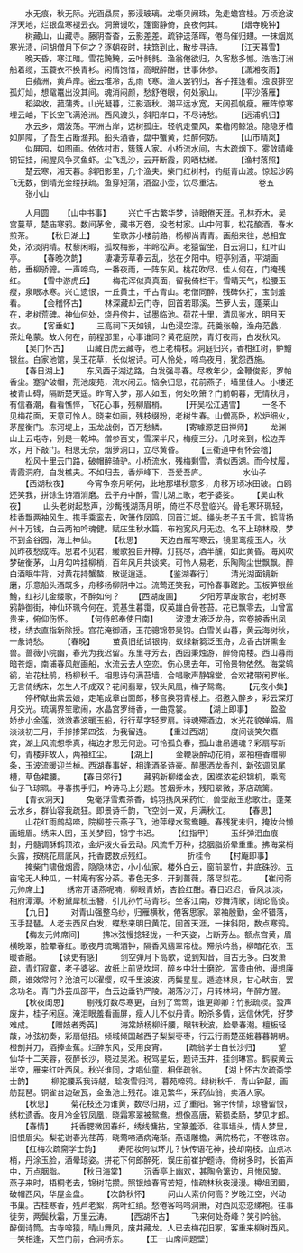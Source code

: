 <!-- { "loadSidebar": true } -->
　　水无痕，秋无际。光涵贔屃，影浸玻璃。龙嘶贝阙珠，兔走蟾宫桂。万顷沧波浮天地，烂银盘寒褪云衣。洞箫谩吹，篷窗静倚，良夜何其。
　　【烟寺晚钟】
　　树藏山，山藏寺。藤阴杳杳，云影差差。疏钟送落晖，倦鸟催归翅。一抹烟岚寒光渍，问胡僧月下何之？逐朝夜时，扶筇到此，散步寻诗。
　　【江天暮雪】
　　晚天昏，寒江暗。雪花黤黤，云叶毵毵。渔翁倦欲归，久客愁多憾。浩浩汀洲船着缆，玉蓑衣不换青衫。闲情饱愔，高眠醉酣，世事休参。
　　【潇湘夜雨】
　　白蘋洲，黄芦岸。密云堆冷，乱雨飞寒。渔人罢钓归，客子推篷看。浊浪排空孤灯灿，想鼋鼍出没其间。魂消闷颜，愁舒倦眼，何处家山。
　　【平沙落雁】
　　稻粱收，菰蒲秀。山光凝暮，江影涵秋。潮平远水宽，天阔孤帆瘦。雁阵惊寒埋云岫，下长空飞满沧洲。西风渡头，斜阳岸口，不尽诗愁。
　　【远浦帆归】
　　水云乡，烟波荡。平洲古岸，远树孤庄。轻帆走蜃风，柔橹闲鲸浪。隐隐牙樯如屏障，了吾生占断渔邦。船头酒香，盘中蟹黄，烂醉何妨。
　　【山市晴岚】
　　似屏园，如图画。依依村市，簇簇人家。小桥流水间，古木疏烟下。雾敛晴峰铜钲挂，闹腥风争买鱼虾。尘飞乱沙，云开断霞，网晒枯槎。
　　【渔村落照】
　　楚云寒，湘天暮。斜阳影里，几个渔夫。柴门红树村，钓艇青山渡。惊起沙鸥飞无数，倒晴光金缕扶疏。鱼穿短蒲，酒盈小壶，饮尽重沽。
　　
　　卷五
　　张小山

　　人月圆
　　【山中书事】
　　兴亡千古繁华梦，诗眼倦天涯。孔林乔木，吴宫蔓草，楚庙寒鸦。数间茅舍，藏书万卷，投老村家。山中何事，松花酿酒，春水煎茶。
　　【秋日湖上】
　　笙歌苏小楼前路，杨柳尚青青。画船来往，总相宜处，浓淡阴晴。杖藜闲暇，孤坟梅影，半岭松声。老猿留坐，白云洞口，红叶山亭。
　　【春晚次韵】
　　凄凄芳草春云乱，愁在夕阳中。短亭别酒，平湖画舫，垂柳骄骢。一声啼鸟，一番夜雨，一阵东风。桃花吹尽，佳人何在，门掩残红。
　　【雪中游虎丘】
　　梅花浑似真真面，留我倚栏干。雪晴天气，松腰玉瘦，泉眼冰寒。兴亡遗恨，一丘黄土，千古青山。老僧同醉，残碑休打，宝剑羞看。
　　【会稽怀古】
　　林深藏却云门寺，回首若耶溪。苎萝人去，蓬莱山在，老树荒碑。神仙何处，烧丹傍井，试墨临池。荷花十里，清风鉴水，明月天衣。
　　【客垂虹】
　　三高祠下天如镜，山色浸空濛。莼羹张翰，渔舟范蠡，茶灶龟蒙。故人何在，前程那里，心事谁同？黄花庭院，青灯夜雨，白发秋风。
　　【吴门怀古】
　　山藏白虎云藏寺，池上老梅枝。洞庭归兴，香柑红树，鲈鱠银丝。白家池馆，吴王花草，长似坡诗。可人怜处，啼鸟夜月，犹怨西施。
　　【春日湖上】
　　东风西子湖边路，白发强寻春。尽教年少，金鞭俊影，罗帕香尘。蹇驴破帽，荒池废苑，流水闲云。恼余归思，花前燕子，墙里佳人。小楼还被青山碍，隔断楚天遥。昨宵入梦，那人如玉，何处吹箫？门前朝暮，无情秋月，有信春潮，看看憔悴，飞花心事，残柳眉梢。
　　【开吴松江遇雪】
　　一冬不见梅花面，天意可怜人。晓来如画，残枝缀粉，老树生春。山僧高卧，松炉细火，茅屋衡门。冻河堤上，玉龙战倒，百万愁鳞。
　　【寄璩源芝田禅师】
　　龙渊山上云屯寺，别是一乾坤。僧参百丈，雪深半尺，梅瘦三分。几时亲到，松边弄水，月下敲门。相思无奈，烟萝洞口，立尽黄昏。
　　【三衢道中有怀会稽】
　　松风十里云门路，破帽醉骑驴。小桥流水，残梅剩雪，清似西湖。而今杖履，青霞洞府，白发樵夫。不如归去，香炉峰下，吾爱吾庐。
　　
　　水仙子
　　【西湖秋夜】
　　今宵争奈月明何，此地那堪秋意多，舟移万顷冰田破。白鸥还笑我，拼馀生诗酒消磨。云子舟中醉，雪儿湖上歌，老子婆娑。
　　【吴山秋夜】
　　山头老树起愁声，沙觜残湖荡月明，倚栏不尽登临兴。骨毛寒环珮轻，桂香飘两袖风生。携手乘鸾去，吹箫作凤鸣，回首江城。绳头老子五千言，鹤背扬州十万钱，白云两袖吟魂健。赋庄生秋水篇，布袍宽风月无边。名不上琼林殿，梦不到金谷园，海上神仙。
　　【秋思】
　　天边白雁写寒云，镜里鸾瘦玉人，秋风昨夜愁成阵。思君不见君，缓歌独自开樽。灯挑尽，酒半醺，如此黄昏。海风吹梦破衡茅，山月勾吟挂柳梢，百年风月共谈笑。可怜人易老，乐陶陶尘世飘飘。醉白酒眠牛背，对黄花持蟹螯，散诞逍遥。
　　【鉴湖春行】
　　清光湖面镜新磨，乐意船头酒既多，舟移杨柳阴中过。流莺还笑我，可怜春事蹉跎。玉板笋银丝鱠，红衫儿金缕歌，不醉如何？
　　【西湖废圃】
　　夕阳芳草废歌台，老树寒鸦静御街，神仙环珮今何在。荒基生暮霭，叹英雄白骨苍苔。花已飘零去，山曾富贵来，俯仰伤怀。
　　【何侍郎奉使日南】
　　波澄太液泛龙舟，帘卷披香出凤楼，绣衣直指新除授。宫花淹御酒，玉花骢锦带吴钩。白雪关山暮，黄云海树秋，一彖诗愁。
　　【春晚】
　　茧黄旧纸试银钩，蚁绿新篘泛玉舟，龙香古饼熏金兽。蔷薇小院幽，春光为我迟留。东里寻芳去，西园秉烛游，醉倚南楼。西山暮雨暗苍烟，南浦春风舣画船，水流云去人空恋。伤心思去年，可怜景物依然。海棠鸲鹆，岩花杜鹃，杨柳秋千。相思诗句满苔墙，合唱歌声静锦堂，合欢裙带闲罗帐。无言倚绣床，怎生人不成双？花间翡翠，钗头凤凰，梅子鸳鸯。
　　【元夜小集】
　　停杯献曲紫云娘，走笔成章白面郎，移宫换羽青楼上。招邀入醉乡，彩云深灯月交光。琉璃界笙歌闹，水晶宫罗绮香，一曲霓裳。
　　【湖上即事】
　　盈盈娇步小金莲，潋潋春波暖玉船，行行草字轻罗扇。诗魂殢酒边，水光花貌婵娟。眉淡淡初三月，手掺掺第四弦，为我留连。
　　【重过西湖】
　　度间谈笑欠嘉宾，湖上风流想季真，梅边才思无何逊。可怜孤负春，孤山谁吊逋魂？彩扇写新句，青楼非故人，两袖红尘。
　　【湖上】
　　金鞭袅醉动花梢，翠袖楦香赠柳条，玉波流暖迎兰棹。西湖春事好，相逢酒圣诗豪。醉墨洒龙香剂，新弦调凤尾槽，草色裙腰。
　　【春日郊行】
　　藏鸦新柳缕金衣，困蝶浓花织锦机，乘鸾仙子飞琼珮。寻春携手归，吟诗马上分题。苍烟乔木，残阳翠微，茅店疏篱。
　　【青衣洞天】
　　兔毫浮雪煮茶香，鹤羽携风采药忙，兽壶敲玉悲歌壮。蓬莱云水乡，群仙容我疏狂。即景诗千韵，飞空剑一双，月满秋江。
　　【春思】
　　山花红雨鹧鸪啼，院柳苍云燕子飞，池萍绿水鸳鸯睡。春残犹未归，掩妆台懒画蛾眉。绣床人困，玉关梦回，锦字书迟。
　　【红指甲】
　　玉纤弹泪血痕封，丹髓调酥鹤顶浓，金炉拨火香云动。风流千万种，捻胭脂娇晕重重。拂海棠梢头露，按桃花扇底风，托香腮数点残红。
　　
　　折桂令
　　【村庵即事】
　　掩柴门啸傲烟霞，隐隐林峦，小小仙家。楼外白云，窗前翠竹，井底硃砂。五亩宅无人种瓜，一村庵有客分茶。春色无多，开到蔷薇，落尽梨花。
　　【崔闲斋元帅席上】
　　绣帘开语燕呢喃，柳眼青娇，杏脸红酣。春日迟迟，香风淡淡，相府潭潭。环粉黛犀梳玉簪，引儿孙竹马青衫。坐客江南，妙舞清歌，阔论高谈。
　　【九日】
　　对青山强整乌纱，归雁横秋，倦客思家。翠袖殷勤，金杯错落，玉手琵琶。人老去西风白发，蝶愁来明日黄花。回首天涯，一抹斜阳，数点寒鸦。
　　【梅友元帅席间】
　　拂冰弦慢捻轻拢，一种天姿，占断芳丛。额点宫黄，眉横晚翠，脸晕春红。歌夜月琉璃酒钟，隔香风翡翠帘栊。殢杀吟翁，柳暗花浓，玉暖香融。
　　【读史有感】
　　剑空弹月下高歌，说到知音，自古无多。白发萧疏，青灯寂寞，老子婆娑。故纸上前贤坎坷，醉乡中壮士磨跎。富贵由他，谩想廉颇，谁效常何？沧浪可以濯缨，叹千里波波，两鬓星星。遁迹林泉，甘心畎亩，罢念功名。青门外芸瓜邵平，白云边垂钓严陵。潮落沙汀，月转林坰，午醉方醒。
　　【秋夜闺思】
　　剔残灯数尽寒更，自别了莺莺，谁更卿卿？竹影疏棂。蛩声废井，桂子闲庭。淹泪眼羞看画屏，瘦人儿不似丹青。盼杀多情，远信休凭，好梦难成。
　　【赠妓者秀英】
　　海棠娇杨柳纤腰，眼转秋波，脸晕春潮。檀板轻敲，冰弦初奏，彩扇低招。倾城倾国越西子梨梨枣枣，行云行雨楚巫娥暮暮朝朝。橙剖并刀，酒捧金蕉。烂醉东风，受用良宵。
　　【疏翁学士自长沙归】
　　望仙华十二芙蓉，夜醉长沙，晓过吴淞。税驾星坛，题诗玉井，挂剑琳宫。鹤唳黄云半空，雁来红叶西风。秋兴谁同，才唱仙童，相伴疏翁。
　　【湖上怀古次疏斋学士韵】
　　柳驼腰系我诗艖，趁夜雪归鸿，暮苑啼鸦。绿树秋千，青山钟鼓，画舫琵琶。铜雀台边破瓦，金鱼池上残花。谁见繁华，采药仙翁，卖酒人家。
　　【秋思】
　　菊花枝还为谁黄，数尽归期，过了重阳。锦字传情，琼簪留恨，绣枕遗香。夜月冷金钗凤凰，晓霜寒翠被鸳鸯。想像高唐，萦损柔肠，梦见才郎。
　　【春情】
　　托香腮微困春纤，绣线慵拈，宝篆羞添。往事墙头，情人梦里，旧恨眉尖。梨花谢春光荏苒，晓莺啼酒病淹渐。燕语雕檐，满院杨花，不卷珠帘。
　　【红梅次疏斋学士韵】
　　寿阳妆何似环儿？快传语花神，换却南枝。血点冰梢，丹涂玉脸，酒晕琼姿。拼花下何郎醉死，误庄前崔护题诗。倚树多时，长笛声中，万点胭脂。
　　【秋日海棠】
　　沉香亭上幽欢，甚陶令篱边，月惨风酸。燕子来时，梧桐老去，锦树花攒。照银烛春宵苦短，惜疏林秋夜漫漫。樽俎团圞，破帽西风，华屋金盘。
　　【次韵秋怀】
　　问山人索价何高？岁晚江空，兴动书巢。古桂寒香，残芦老絮，病叶红绡。愁倦客呜呜洞箫，对西风恋恋绨袍。往事徒劳，两鬓秋霜，万里云涛。
　　【西湖怀古】
　　飞来何处奇峰？笑引吟翁。醉倒诗筒。古寺啼猿，晴山舞凤，废井藏龙。人已去梅花旧冢，客重来柳树西风。一笑相逢，天竺门前，合涧桥东。
　　【王一山席间题壁】

